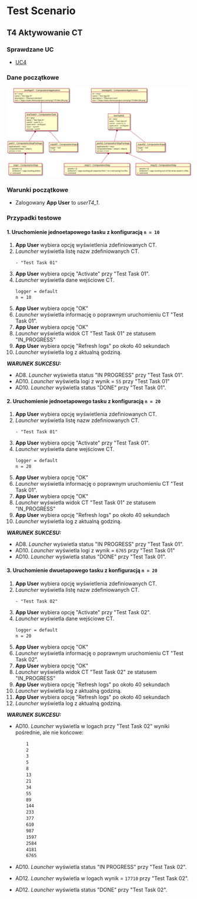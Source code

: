 # Test Scenario

## T4 Aktywowanie CT

### Sprawdzane UC

- [UC4](../scenarios/UC4_Activate%20Computation%20Task)

### Dane początkowe

![model](data/T4_in.svg)

### Warunki początkowe 

- Zalogowany __App User__ to _userT4_1_.

### Przypadki testowe

#### 1. Uruchomienie jednoetapowego tasku z konfiguracją `n = 10`

1. __App User__ wybiera opcję wyświetlenia zdefiniowanych CT.
2. _Launcher_ wyświetla listę nazw zdefiniowanych CT.
    ```
    - "Test Task 01"
    ```
3. __App User__ wybiera opcję "Activate" przy "Test Task 01". 
4. _Launcher_ wyświetla dane wejściowe CT.
    ```
    logger = default
    n = 10
    ```
5. __App User__ wybiera opcję "OK"
6. _Launcher_ wyświetla informację o poprawnym uruchomieniu CT "Test Task 01".
7. __App User__ wybiera opcję "OK"
8. _Launcher_ wyświetla widok CT "Test Task 01" ze statusem "IN_PROGRESS"
9. __App User__ wybiera opcję "Refresh logs" po około 40 sekundach
10. _Launcher_ wyświetla log z aktualną godziną. 

___WARUNEK SUKCESU:___

- AD8. _Launcher_ wyświetla status "IN PROGRESS" przy "Test Task 01".
- AD10. _Launcher_ wyświetla logi z wynik = `55` przy "Test Task 01"
- AD10. _Launcher_ wyświetla status "DONE" przy "Test Task 01".

#### 2. Uruchomienie jednoetapowego tasku z konfiguracją `n = 20`

1. __App User__ wybiera opcję wyświetlenia zdefiniowanych CT.
2. _Launcher_ wyświetla listę nazw zdefiniowanych CT.
    ```
    - "Test Task 01"
    ```
3. __App User__ wybiera opcję "Activate" przy "Test Task 01". 
4. _Launcher_ wyświetla dane wejściowe CT.
    ```
    logger = default
    n = 20
    ```
5. __App User__ wybiera opcję "OK"
6. _Launcher_ wyświetla informację o poprawnym uruchomieniu CT "Test Task 01".
7. __App User__ wybiera opcję "OK"
8. _Launcher_ wyświetla widok CT "Test Task 01" ze statusem "IN_PROGRESS"
9. __App User__ wybiera opcję "Refresh logs" po około 40 sekundach
10. _Launcher_ wyświetla log z aktualną godziną. 

___WARUNEK SUKCESU:___

- AD8. _Launcher_ wyświetla status "IN PROGRESS" przy "Test Task 01".
- AD10. _Launcher_ wyświetla logi z wynik = `6765` przy "Test Task 01"
- AD10. _Launcher_ wyświetla status "DONE" przy "Test Task 01".

#### 3. Uruchomienie dwuetapowego tasku z konfiguracją `n = 20`

1. __App User__ wybiera opcję wyświetlenia zdefiniowanych CT.
2. _Launcher_ wyświetla listę nazw zdefiniowanych CT.
    ```
    - "Test Task 02"
    ```
3. __App User__ wybiera opcję "Activate" przy "Test Task 02". 
4. _Launcher_ wyświetla dane wejściowe CT.
    ```
    logger = default
    n = 20
    ```
5. __App User__ wybiera opcję "OK"
6. _Launcher_ wyświetla informację o poprawnym uruchomieniu CT "Test Task 02".
7. __App User__ wybiera opcję "OK"
8. _Launcher_ wyświetla widok CT "Test Task 02" ze statusem "IN_PROGRESS"
9. __App User__ wybiera opcję "Refresh logs" po około 40 sekundach
10. _Launcher_ wyświetla log z aktualną godziną. 
11. __App User__ wybiera opcję "Refresh logs" po około 40 sekundach
12. _Launcher_ wyświetla log z aktualną godziną. 

___WARUNEK SUKCESU:___

- AD10. _Launcher_ wyświetla w logach przy "Test Task 02" wyniki pośrednie, ale nie końcowe:

    ``` 1
        1
        2
        3
        5
        8
        13
        21
        34
        55
        89
        144
        233
        377
        610
        987
        1597
        2584
        4181
        6765
    ```

- AD10. _Launcher_ wyświetla status "IN PROGRESS" przy "Test Task 02".
- AD12. _Launcher_ wyświetla w logach wynik = `17710` przy "Test Task 02".
- AD12. _Launcher_ wyświetla status "DONE" przy "Test Task 02".